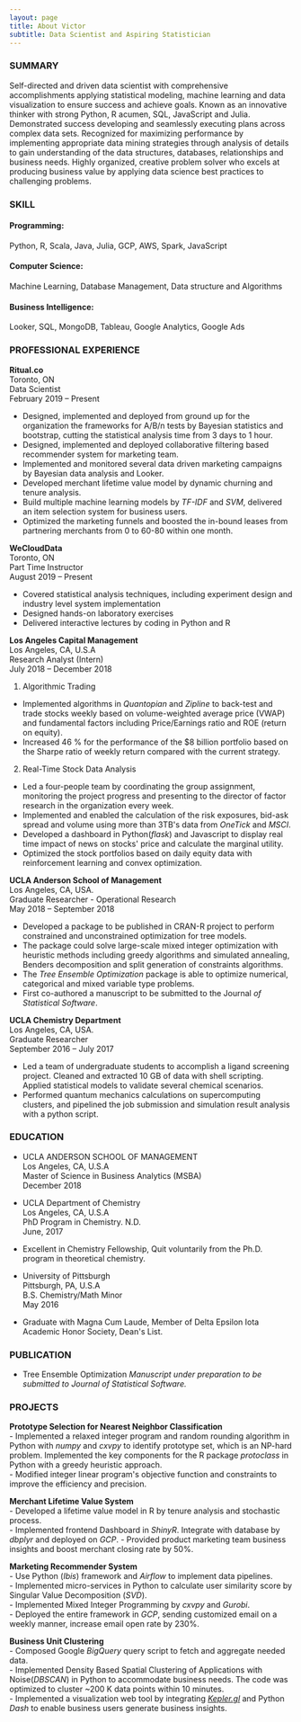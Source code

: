 ```yaml
---
layout: page
title: About Victor
subtitle: Data Scientist and Aspiring Statistician
---
```



### SUMMARY

Self-directed and driven data scientist with comprehensive accomplishments applying statistical modeling, machine learning and data visualization to ensure success and achieve goals. Known as an innovative thinker with strong Python, R acumen, SQL, JavaScript and Julia. Demonstrated success developing and seamlessly executing plans across complex data sets. Recognized for maximizing performance by implementing appropriate data mining strategies through analysis of details to gain understanding of the data structures, databases, relationships and business needs. Highly organized, creative problem solver who excels at producing business value by applying data science best practices to challenging problems.

### SKILL
#### Programming:
Python, R, Scala, Java, Julia, GCP, AWS, Spark, JavaScript

#### Computer Science:
Machine Learning, Database Management, Data structure and Algorithms

#### Business Intelligence:    
Looker, SQL, MongoDB, Tableau, Google Analytics, Google Ads


### PROFESSIONAL EXPERIENCE

**Ritual.co**  
Toronto, ON       
Data Scientist         
February 2019 – Present

- Designed, implemented and deployed from ground up for the organization the frameworks for A/B/n tests by Bayesian statistics and bootstrap, cutting the statistical analysis time from 3 days to 1 hour.
- Designed, implemented and deployed collaborative filtering based recommender system for marketing team.
- Implemented and monitored several data driven marketing campaigns by Bayesian data analysis and Looker.
- Developed merchant lifetime value model by dynamic churning and tenure analysis.
- Build multiple machine learning models by _TF-IDF_ and _SVM_, delivered an item selection system for business users.
- Optimized the marketing funnels and boosted the in-bound leases from partnering merchants from 0 to 60-80 within one month.

**WeCloudData**                
Toronto, ON        
Part Time Instructor     
August 2019 – Present

- Covered statistical analysis techniques, including experiment design and industry level system implementation
- Designed hands-on laboratory exercises
- Delivered interactive lectures by coding in Python and R

**Los Angeles Capital Management**     
Los Angeles, CA, U.S.A     
Research Analyst (Intern)     
July 2018 – December 2018

1. Algorithmic Trading

  - Implemented algorithms in _Quantopian_ and _Zipline_ to back-test and trade stocks weekly based on volume-weighted average price (VWAP) and fundamental factors including Price/Earnings ratio and ROE (return on equity).
  - Increased 46 % for the performance of the $8 billion portfolio based on the Sharpe ratio of weekly return compared with the current strategy.

2. Real-Time Stock Data Analysis   

  - Led a four-people team by coordinating the group assignment, monitoring the project progress and presenting to the director of factor research in the organization every week.
  - Implemented and enabled the calculation of the risk exposures, bid-ask spread and volume using more than 3TB&#39;s data from _OneTick_ and _MSCI_.
  - Developed a dashboard in Python(_flask_) and Javascript to display real time impact of news on stocks&#39; price and calculate the marginal utility.
  - Optimized the stock portfolios based on daily equity data with reinforcement learning and convex optimization.

**UCLA Anderson School of Management**   
Los Angeles, CA, USA.    
Graduate Researcher - Operational Research      
May 2018 – September 2018

- Developed a package to be published in CRAN-R project to perform constrained and unconstrained optimization for tree models.
- The package could solve large-scale mixed integer optimization with heuristic methods including greedy algorithms and simulated annealing, Benders decomposition and split generation of constraints algorithms.
- The _Tree Ensemble Optimization_ package is able to optimize numerical, categorical and mixed variable type problems.
- First co-authored a manuscript to be submitted to the Journal _of Statistical Software_.

**UCLA Chemistry Department**     
Los Angeles, CA, USA.      
Graduate Researcher    
September 2016 – July 2017

- Led a team of undergraduate students to accomplish a ligand screening project. Cleaned and extracted 10 GB of data with shell scripting. Applied statistical models to validate several chemical scenarios.
- Performed quantum mechanics calculations on supercomputing clusters, and pipelined the job submission and simulation result analysis with a python script.

### EDUCATION

- UCLA ANDERSON SCHOOL OF MANAGEMENT        
Los Angeles, CA, U.S.A        
Master of Science in Business Analytics (MSBA)      
December 2018      

- UCLA Department of Chemistry      
Los Angeles, CA, U.S.A     
PhD Program in Chemistry. N.D.       
June, 2017
 - Excellent in Chemistry Fellowship, Quit voluntarily from the Ph.D. program in theoretical chemistry.

- University of Pittsburgh        
Pittsburgh, PA, U.S.A       
B.S. Chemistry/Math Minor    
May 2016
 - Graduate with Magna Cum Laude, Member of Delta Epsilon Iota Academic Honor Society, Dean&#39;s List.

### PUBLICATION

 - Tree Ensemble Optimization
_Manuscript under preparation to be submitted to Journal of Statistical Software._

### PROJECTS
 **Prototype Selection for Nearest Neighbor Classification**      
    - Implemented a relaxed integer program and random rounding algorithm in Python with _numpy_ and _cxvpy_ to identify prototype set, which is an NP-hard problem. Implemented the key components for the R package _protoclass_ in Python with a greedy heuristic approach.       
    - Modified integer linear program&#39;s objective function and constraints to improve the efficiency and precision.

 **Merchant Lifetime Value System**    
      - Developed a lifetime value model in R by tenure analysis and stochastic process.          
      - Implemented frontend Dashboard in _ShinyR_. Integrate with database by _dbplyr_ and deployed on _GCP_.
      - Provided product marketing team business insights and boost merchant closing rate by 50%.

 **Marketing Recommender System**      
      - Use Python (_Ibis_) framework and _Airflow_ to implement data pipelines.       
      - Implemented micro-services in Python to calculate user similarity score by Singular Value Decomposition (_SVD_).     
      - Implemented Mixed Integer Programming by _cxvpy_ and _Gurobi_.      
      - Deployed the entire framework in _GCP_, sending customized email on a weekly manner, increase email open rate by 230%.

 **Business Unit Clustering**      
      - Composed Google _BigQuery_ query script to fetch and aggregate needed data.        
      - Implemented Density Based Spatial Clustering of Applications with Noise(_DBSCAN_) in Python to accommodate business needs. The code was optimized to cluster ~200 K data points within 10 minutes.      
      - Implemented a visualization web tool by integrating [_Kepler.gl_](https://kepler.gl/) and Python _Dash_ to enable business users generate business insights.
